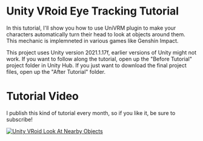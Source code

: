 # Unity VRoid Eye Tracking Tutorial
In this tutorial, I'll show you how to use UniVRM plugin to make your characters automatically turn their head to look at objects around them. This mechanic is implemneted in various games like Genshin Impact.

This project uses Unity version 2021.1.17f, earlier versions of Unity might not work. If you want to follow along the tutorial, open up the "Before Tutorial" project folder in Unity Hub. If you just want to download the final project files, open up the "After Tutorial" folder.

# Tutorial Video
I publish this kind of tutorial every month, so if you like it, be sure to subscribe!

[![Unity VRoid Look At Nearby Objects](https://i.imgur.com/hvpR5Zi.png)](https://www.youtube.com/watch?v=hAQRk8s0Oo8 "Unity VRoid Look At Nearby Objects")
